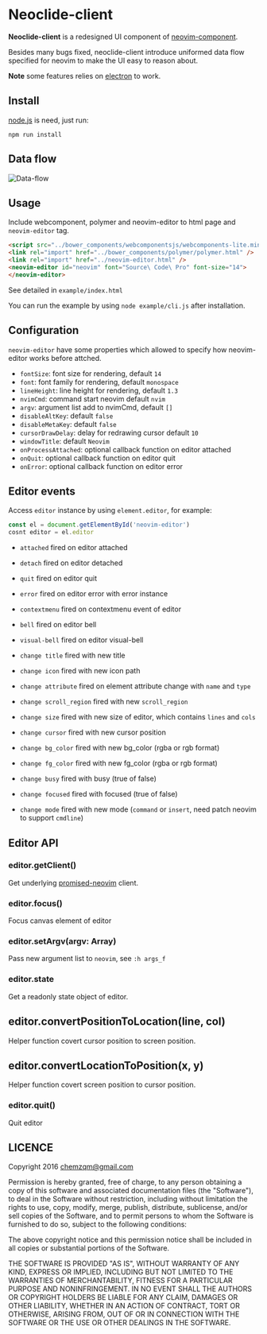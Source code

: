 # Neoclide-client

**Neoclide-client** is a redesigned UI component of [neovim-component](https://github.com/rhysd/neovim-component).

Besides many bugs fixed, neoclide-client introduce uniformed data flow specified for neovim to make the UI easy to
reason about.

**Note** some features relies on [electron](https://github.com/electron/electron) to work.

## Install

[node.js](https://nodejs.org) is need, just run:

    npm run install

## Data flow

![Data-flow](https://cloud.githubusercontent.com/assets/251450/20463892/dfd18a46-af77-11e6-813a-8588b7d479bf.png)

## Usage

Include webcomponent, polymer and neovim-editor  to html page and `neovim-editor` tag.

``` html
<script src="../bower_components/webcomponentsjs/webcomponents-lite.min.js"></script>
<link rel="import" href="../bower_components/polymer/polymer.html" />
<link rel="import" href="../neovim-editor.html" />
<neovim-editor id="neovim" font="Source\ Code\ Pro" font-size="14">
</neovim-editor>
```

See detailed in `example/index.html`

You can run the example by using `node example/cli.js` after installation.

## Configuration

`neovim-editor` have some properties which allowed to specify how neovim-editor works before attched.

* `fontSize`: font size for rendering, default `14`
* `font`: font family for rendering, default `monospace`
* `lineHeight`: line height for rendering, default `1.3`
* `nvimCmd`: command start neovim default `nvim`
* `argv`: argument list add to nvimCmd, default `[]`
* `disableAltKey`: default `false`
* `disableMetaKey`: default `false`
* `cursorDrawDelay`: delay for redrawing cursor default `10`
* `windowTitle`: default `Neovim`
* `onProcessAttached`: optional callback function on editor attached
* `onQuit`: optional callback function on editor quit
* `onError`: optional callback function on editor error

## Editor events

Access `editor` instance by using `element.editor`, for example:

``` js
const el = document.getElementById('neovim-editor')
cosnt editor = el.editor
```

* `attached` fired on editor attached
* `detach` fired on editor detached
* `quit` fired on editor quit
* `error` fired on editor error with error instance
* `contextmenu` fired on contextmenu event of editor
* `bell` fired on editor bell
* `visual-bell` fired on editor visual-bell

* `change title` fired with new title
* `change icon` fired with new icon path
* `change attribute` fired on element attribute change with `name` and `type`
* `change scroll_region` fired with new `scroll_region`
* `change size` fired with new size of editor, which contains `lines` and `cols`
* `change cursor` fired with new cursor position
* `change bg_color` fired with new bg_color (rgba or rgb format)
* `change fg_color` fired with new fg_color (rgba or rgb format)
* `change busy` fired with busy (true of false)
* `change focused` fired with focused (true of false)
* `change mode` fired with new mode (`command` or `insert`, need patch neovim to support `cmdline`)


## Editor API

### editor.getClient()

Get underlying [promised-neovim](https://github.com/rhysd/promised-neovim-client) client. 

### editor.focus()

Focus canvas element of editor

### editor.setArgv(argv: Array)

Pass new argument list to `neovim`, see `:h args_f`

### editor.state

Get a readonly state object of editor.

## editor.convertPositionToLocation(line, col)

Helper function covert cursor position to screen position.

## editor.convertLocationToPosition(x, y)

Helper function covert screen position to cursor position.

### editor.quit()

Quit editor

## LICENCE

Copyright 2016 chemzqm@gmail.com

Permission is hereby granted, free of charge, to any person obtaining
a copy of this software and associated documentation files (the "Software"),
to deal in the Software without restriction, including without limitation
the rights to use, copy, modify, merge, publish, distribute, sublicense,
and/or sell copies of the Software, and to permit persons to whom the
Software is furnished to do so, subject to the following conditions:

The above copyright notice and this permission notice shall be included
in all copies or substantial portions of the Software.

THE SOFTWARE IS PROVIDED "AS IS", WITHOUT WARRANTY OF ANY KIND,
EXPRESS OR IMPLIED, INCLUDING BUT NOT LIMITED TO THE WARRANTIES
OF MERCHANTABILITY, FITNESS FOR A PARTICULAR PURPOSE AND NONINFRINGEMENT.
IN NO EVENT SHALL THE AUTHORS OR COPYRIGHT HOLDERS BE LIABLE FOR ANY CLAIM,
DAMAGES OR OTHER LIABILITY, WHETHER IN AN ACTION OF CONTRACT,
TORT OR OTHERWISE, ARISING FROM, OUT OF OR IN CONNECTION WITH THE SOFTWARE
OR THE USE OR OTHER DEALINGS IN THE SOFTWARE.
